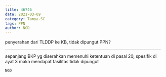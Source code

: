 ```yaml
---
title: 46746
date: 2021-03-09
category: Tanya-SC
tags: PPN
author: NGD
---
```


penyerahan dari TLDDP ke KB, tidak dipungut PPN?

---

sepanjang BKP yg diserahkan memenuhi ketentuan di pasal 20, spesifik di ayat 3 maka mendapat fasilitas tidak dipungut

`NGD`
